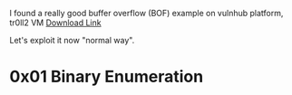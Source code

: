 I found a really good buffer overflow (BOF) example on vulnhub platform, tr0ll2 VM [Download Link](https://www.vulnhub.com/entry/tr0ll-2,107/)

Let's exploit it now "normal way".

# 0x01 Binary Enumeration
